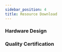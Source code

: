 ```yaml
---
sidebar_position: 4
title: Resource Download
---
```


### Hardware Design

### Quality Certification
